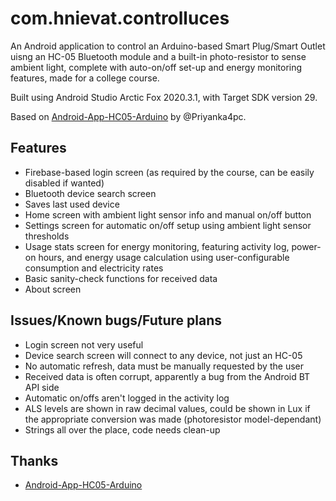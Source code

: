 # com.hnievat.controlluces

An Android application to control an Arduino-based Smart Plug/Smart Outlet uisng an HC-05 Bluetooth module and a built-in photo-resistor to sense ambient light, complete with auto-on/off set-up and energy monitoring features, made for a college course.

Built using Android Studio Arctic Fox 2020.3.1, with Target SDK version 29.

Based on [Android-App-HC05-Arduino](https://github.com/Priyanka4pc/Android-App-HC05-Arduino) by @Priyanka4pc.

## Features

- Firebase-based login screen (as required by the course, can be easily disabled if wanted)
- Bluetooth device search screen
- Saves last used device
- Home screen with ambient light sensor info and manual on/off button
- Settings screen for automatic on/off setup using ambient light sensor thresholds
- Usage stats screen for energy monitoring, featuring activity log, power-on hours, and energy usage calculation using user-configurable consumption and electricity rates
- Basic sanity-check functions for received data
- About screen

## Issues/Known bugs/Future plans

- Login screen not very useful
- Device search screen will connect to any device, not just an HC-05
- No automatic refresh, data must be manually requested by the user
- Received data is often corrupt, apparently a bug from the Android BT API side
- Automatic on/offs aren't logged in the activity log
- ALS levels are shown in raw decimal values, could be shown in Lux if the appropriate conversion was made (photoresistor model-dependant)
- Strings all over the place, code needs clean-up

## Thanks

- [Android-App-HC05-Arduino](https://github.com/Priyanka4pc/Android-App-HC05-Arduino)